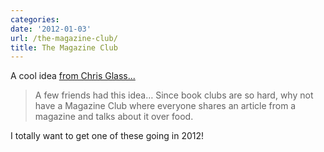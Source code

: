 ```yaml
---
categories:
date: '2012-01-03'
url: /the-magazine-club/
title: The Magazine Club
---
```


A cool idea <a href="http://chrisglass.com/album/2011/06/06/magazine-club-01/">from Chris Glass...</a>

<blockquote>A few friends had this idea… Since book clubs are so hard, why not have a Magazine Club where everyone shares an article from a magazine and talks about it over food.</blockquote>

I totally want to get one of these going in 2012!